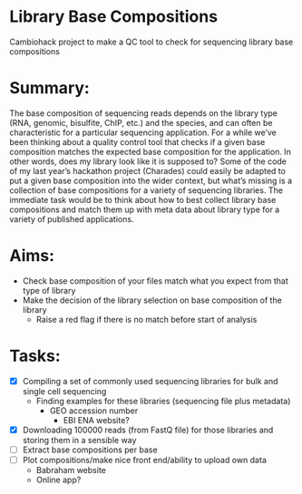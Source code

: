 # Library Base Compositions
Cambiohack project to make a QC tool to check for sequencing library base compositions

# Summary:
The base composition of sequencing reads depends on the library type (RNA, genomic, bisulfite, ChIP, etc.) and the species, and can often be characteristic for a particular sequencing application. For a while we’ve been thinking about a quality control tool that checks if a given base composition matches the expected base composition for the application. In other words, does my library look like it is supposed to? Some of the code of my last year’s hackathon project (Charades) could easily be adapted to put a given base composition into the wider context, but what’s missing is a collection of base compositions for a variety of sequencing libraries. The immediate task would be to think about how to best collect library base compositions and match them up with meta data about library type for a variety of published applications.

# Aims:
* Check base composition of your files match what you expect from that type of library
* Make the decision of the library selection on base composition of the library
  * Raise a red flag if there is no match before start of analysis 
# Tasks:
* [X] Compiling a set of commonly used sequencing libraries for bulk and single cell sequencing
  * Finding examples for these libraries (sequencing file plus metadata)
	* GEO accession number
		 * EBI ENA website?
* [X] Downloading 100000 reads (from FastQ file) for those libraries and storing them in a sensible way
*	[ ] Extract base compositions per base
*	[ ] Plot compositions/make nice front end/ability to upload own data
  * Babraham website
  * Online app?
